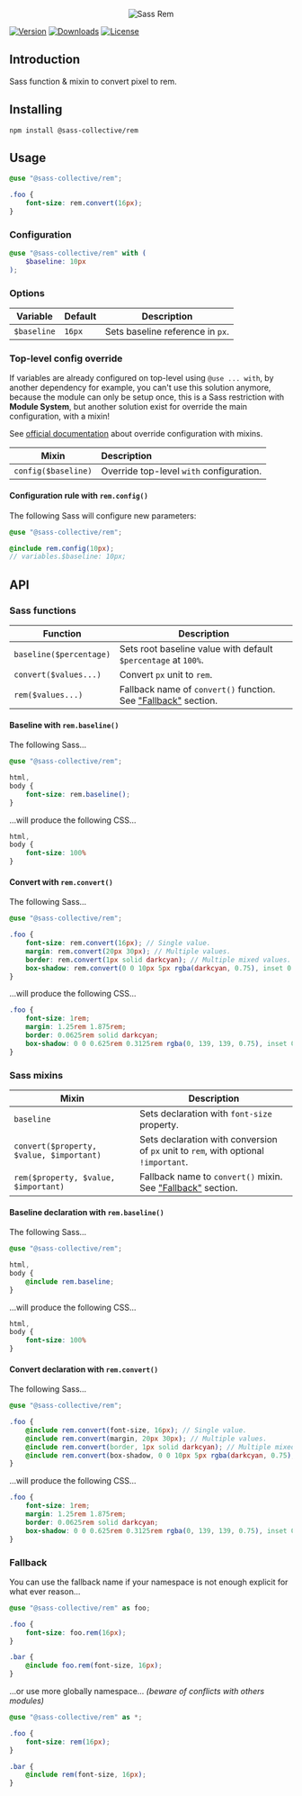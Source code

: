 <div align="center">

![Sass Rem](.github/logo.svg)

</div>

[![Version](https://flat.badgen.net/npm/v/@sass-collective/rem)](https://www.npmjs.com/package/@sass-collective/rem)
[![Downloads](https://flat.badgen.net/npm/dt/@sass-collective/rem)](https://www.npmjs.com/package/@sass-collective/rem)
[![License](https://flat.badgen.net/npm/license/@sass-collective/rem)](https://www.npmjs.com/package/@sass-collective/rem)

## Introduction

Sass function & mixin to convert pixel to rem.

## Installing

```shell
npm install @sass-collective/rem
```

## Usage

```scss
@use "@sass-collective/rem";

.foo {
    font-size: rem.convert(16px);
}
```

### Configuration

```scss
@use "@sass-collective/rem" with (
    $baseline: 10px
);
```

### Options

| Variable    | Default | Description                      |
|-------------|---------|----------------------------------|
| `$baseline` | `16px`  | Sets baseline reference in `px`. |

### Top-level config override

If variables are already configured on top-level using `@use ... with`, by another dependency for example, you can't use
this solution anymore, because the module can only be setup once, this is a Sass restriction with **Module System**, but
another solution exist for override the main configuration, with a mixin!

See [official documentation](https://sass-lang.com/documentation/at-rules/use#with-mixins) about override configuration
with mixins.

| Mixin               | Description                              |
|---------------------|:-----------------------------------------|
| `config($baseline)` | Override top-level `with` configuration. |

#### Configuration rule with `rem.config()`

The following Sass will configure new parameters:

```scss
@use "@sass-collective/rem";

@include rem.config(10px);
// variables.$baseline: 10px;
```

## API

### Sass functions

| Function                | Description                                                                 |
|-------------------------|-----------------------------------------------------------------------------|
| `baseline($percentage)` | Sets root baseline value with default `$percentage` at `100%`.              |
| `convert($values...)`   | Convert `px` unit to `rem`.                                                 |
| `rem($values...)`       | Fallback name of `convert()` function. See ["Fallback"](#fallback) section. |

#### Baseline with `rem.baseline()`

The following Sass...

```scss
@use "@sass-collective/rem";

html,
body {
    font-size: rem.baseline();
}
```

...will produce the following CSS...

```css
html,
body {
    font-size: 100%
}
```

#### Convert with `rem.convert()`

The following Sass...

```scss
@use "@sass-collective/rem";

.foo {
    font-size: rem.convert(16px); // Single value.
    margin: rem.convert(20px 30px); // Multiple values.
    border: rem.convert(1px solid darkcyan); // Multiple mixed values.
    box-shadow: rem.convert(0 0 10px 5px rgba(darkcyan, 0.75), inset 0 0 10px 5px rgba(darkcyan, 0.75)); // Comma-separated values.
}
```

...will produce the following CSS...

```css
.foo {
    font-size: 1rem;
    margin: 1.25rem 1.875rem;
    border: 0.0625rem solid darkcyan;
    box-shadow: 0 0 0.625rem 0.3125rem rgba(0, 139, 139, 0.75), inset 0 0 0.625rem 0.3125rem rgba(0, 139, 139, 0.75);
}
```

### Sass mixins

| Mixin                                    | Description                                                                         |
|------------------------------------------|-------------------------------------------------------------------------------------|
| `baseline`                               | Sets declaration with `font-size` property.                                         |
| `convert($property, $value, $important)` | Sets declaration with conversion of `px` unit to `rem`, with optional `!important`. |
| `rem($property, $value, $important)`     | Fallback name to `convert()` mixin.  See ["Fallback"](#fallback) section.           |

#### Baseline declaration with `rem.baseline()`

The following Sass...

```scss
@use "@sass-collective/rem";

html,
body {
    @include rem.baseline;
}
```

...will produce the following CSS...

```css
html,
body {
    font-size: 100%
}
```

#### Convert declaration with `rem.convert()`

The following Sass...

```scss
@use "@sass-collective/rem";

.foo {
    @include rem.convert(font-size, 16px); // Single value.
    @include rem.convert(margin, 20px 30px); // Multiple values.
    @include rem.convert(border, 1px solid darkcyan); // Multiple mixed values.
    @include rem.convert(box-shadow, 0 0 10px 5px rgba(darkcyan, 0.75), inset 0 0 10px 5px rgba(darkcyan, 0.75)); // Comma-separated values.
}
```

...will produce the following CSS...

```css
.foo {
    font-size: 1rem;
    margin: 1.25rem 1.875rem;
    border: 0.0625rem solid darkcyan;
    box-shadow: 0 0 0.625rem 0.3125rem rgba(0, 139, 139, 0.75), inset 0 0 0.625rem 0.3125rem rgba(0, 139, 139, 0.75);
}
```

### Fallback

You can use the fallback name if your namespace is not enough explicit for what ever reason...

```scss
@use "@sass-collective/rem" as foo;

.foo {
    font-size: foo.rem(16px);
}

.bar {
    @include foo.rem(font-size, 16px);
}
```

...or use more globally namespace... _(beware of conflicts with others modules)_

```scss
@use "@sass-collective/rem" as *;

.foo {
    font-size: rem(16px);
}

.bar {
    @include rem(font-size, 16px);
}
```
